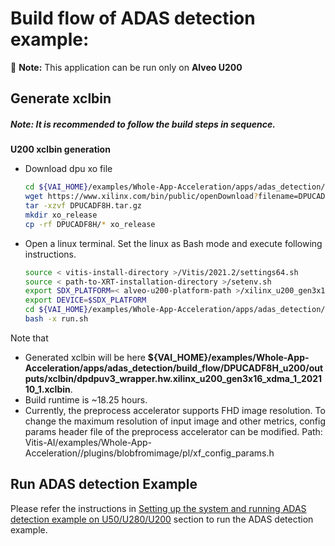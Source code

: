 # Build flow  of ADAS detection example: 
:pushpin: **Note:** This application can be run only on **Alveo U200**

## Generate xclbin

##### **Note:** It is recommended to follow the build steps in sequence.

**U200 xclbin generation**
* Download dpu xo file
    ```sh
    cd ${VAI_HOME}/examples/Whole-App-Acceleration/apps/adas_detection/build_flow/DPUCADF8H_u200
    wget https://www.xilinx.com/bin/public/openDownload?filename=DPUCADF8H.tar.gz
    tar -xzvf DPUCADF8H.tar.gz
    mkdir xo_release
    cp -rf DPUCADF8H/* xo_release
    ```

* Open a linux terminal. Set the linux as Bash mode and execute following instructions.
    ```sh
    source < vitis-install-directory >/Vitis/2021.2/settings64.sh
    source < path-to-XRT-installation-directory >/setenv.sh
    export SDX_PLATFORM=< alveo-u200-platform-path >/xilinx_u200_gen3x16_xdma_1_202110_1/xilinx_u200_gen3x16_xdma_1_202110_1.xpfm
    export DEVICE=$SDX_PLATFORM
    cd ${VAI_HOME}/examples/Whole-App-Acceleration/apps/adas_detection/build_flow/DPUCADF8H_u200
    bash -x run.sh
    ```

Note that 
- Generated xclbin will be here **${VAI_HOME}/examples/Whole-App-Acceleration/apps/adas_detection/build_flow/DPUCADF8H_u200/outputs/xclbin/dpdpuv3_wrapper.hw.xilinx_u200_gen3x16_xdma_1_202110_1.xclbin**.
- Build runtime is ~18.25 hours.
- Currently, the preprocess accelerator supports FHD image resolution. To change the maximum resolution of input image and other metrics, config params header file of the preprocess accelerator can be modified. Path: Vitis-AI/examples/Whole-App-Acceleration//plugins/blobfromimage/pl/xf_config_params.h

## Run ADAS detection Example
Please refer the instructions in [Setting up the system and running ADAS detection example on U50/U280/U200](../../README.md#setting-up-the-system-and-running-adasdetection-example-on-u50u280u200) section to run the ADAS detection example.
